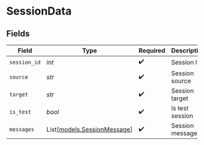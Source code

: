 # SessionData


## Fields

| Field                                                      | Type                                                       | Required                                                   | Description                                                | Example                                                    |
| ---------------------------------------------------------- | ---------------------------------------------------------- | ---------------------------------------------------------- | ---------------------------------------------------------- | ---------------------------------------------------------- |
| `session_id`                                               | *int*                                                      | :heavy_check_mark:                                         | Session ID                                                 | 123                                                        |
| `source`                                                   | *str*                                                      | :heavy_check_mark:                                         | Session source                                             | +1234567890                                                |
| `target`                                                   | *str*                                                      | :heavy_check_mark:                                         | Session target                                             | +1239876543                                                |
| `is_test`                                                  | *bool*                                                     | :heavy_check_mark:                                         | Is test session                                            | false                                                      |
| `messages`                                                 | List[[models.SessionMessage](../models/sessionmessage.md)] | :heavy_check_mark:                                         | Session messages                                           |                                                            |